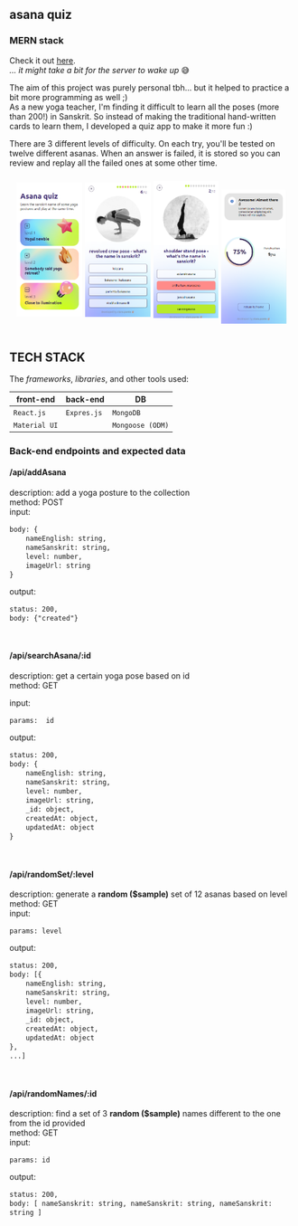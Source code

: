 ## asana quiz
### MERN stack

Check it out [here](https://asanaquiz.onrender.com/).  
*... it might take a bit for the server to wake up* 😅

The aim of this project was purely personal tbh... but it helped to practice a bit more programming as well ;)  
As a new yoga teacher, I'm finding it difficult to learn all the poses (more than 200!) in Sanskrit. So instead of making the traditional hand-written cards to learn them, I developed a quiz app to make it more fun :)
<br>

There are 3 different levels of difficulty. On each try, you'll be tested on twelve different asanas. When an answer is failed, it is stored so you can review and replay all the failed ones at some other time.
<br>

<div style="display: flex; justify-content: center; align-items: center; width: 100%">
    <img src="/public/5.png" alt="this.project.home" style="width: 23%; margin-right: 5px"/>
    <img src="/public/7.png" alt="this.project.question" style="width: 23%; margin-right: 5px"/>
    <img src="/public/6.png" alt="this.project.question" style="width: 23%; margin-right: 5px"/>
    <img src="/public/3.png" alt="this.project.home" style="width: 23%; margin-top: 25px"/>
</div>


<br>
<h2>TECH STACK</h2>

The *frameworks*, *libraries*, and other tools used:

| front-end | back-end | DB |
| --------- | -------- | -- |
| `React.js` | `Expres.js` | `MongoDB` |
| `Material UI` |  | `Mongoose (ODM)` |


<h3>Back-end endpoints and expected data</h3>

<h4>/api/addAsana</h4>

description: add a yoga posture to the collection  
method: POST  
input: 

```
body: {
    nameEnglish: string,
    nameSanskrit: string,
    level: number,
    imageUrl: string
}
```

output: 

```
status: 200,
body: {"created"}
```

<br>

<h4>/api/searchAsana/:id</h4>

description: get a certain yoga pose based on id  
method: GET  

input: 

```
params:  id
```

output: 

```
status: 200,
body: {
    nameEnglish: string,
    nameSanskrit: string,
    level: number,
    imageUrl: string,
    _id: object,
    createdAt: object,
    updatedAt: object
}
```
<br>

<h4>/api/randomSet/:level</h4>

description: generate a **random ($sample)** set of 12 asanas based on level  
method: GET  
input: 

```
params: level
```

output: 

```
status: 200,
body: [{
    nameEnglish: string,
    nameSanskrit: string,
    level: number,
    imageUrl: string,
    _id: object,
    createdAt: object,
    updatedAt: object
},
...]
```

<br>

<h4>/api/randomNames/:id</h4>

description: find a set of 3 **random ($sample)** names different to the one from the id provided  
method: GET  
input: 

```
params: id
```

output:

```
status: 200,
body: [ nameSanskrit: string, nameSanskrit: string, nameSanskrit: string ]
```



